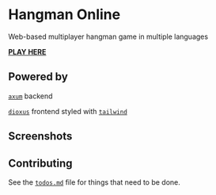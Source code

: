# Hangman Online

Web-based multiplayer hangman game in multiple languages

[**PLAY HERE**](https://hangman.lennart.codes/)

## Powered by

[`axum`](https://crates.io/crates/axum) backend

[`dioxus`](https://crates.io/crates/dioxus) frontend styled with [`tailwind`](https://tailwindcss.com/)

## Screenshots

## Contributing

See the [`todos.md`](todos.md) file for things that need to be done.
